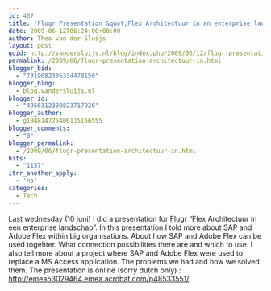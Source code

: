 ```yaml
---
id: 407
title: 'Flugr Presentation &quot;Flex Architectuur in an enterprise landschap&quot; online'
date: 2009-06-12T06:24:00+00:00
author: Theo van der Sluijs
layout: post
guid: http://vandersluijs.nl/blog/index.php/2009/06/12/flugr-presentation-architectuur-in/
permalink: /2009/06/flugr-presentation-architectuur-in.html
blogger_bid:
  - "7319082336334478150"
blogger_blog:
  - blog.vandersluijs.nl
blogger_id:
  - "4956312380823717926"
blogger_author:
  - g104814725400115166555
blogger_comments:
  - "0"
blogger_permalink:
  - /2009/06/flugr-presentation-architectuur-in.html
hits:
  - "1157"
itrr_another_apply:
  - 'no'
categories:
  - Tech
---
```

Last wednesday (10 juni) I did a presentation for <a href="http://www.flugr.nl/" target="_blank">Flugr</a> “Flex Architectuur in een enterprise landschap”. In this presentation I told more about SAP and Adobe Flex within big organisations. About how SAP and Adobe Flex can be used togehter. What connection possibilities there are and which to use. I also tell more about a project where SAP and Adobe Flex were used to replace a MS Access application. The problems we had and how we solved them. The presentation is online (sorry dutch only) : <http://emea53029464.emea.acrobat.com/p48533551/>